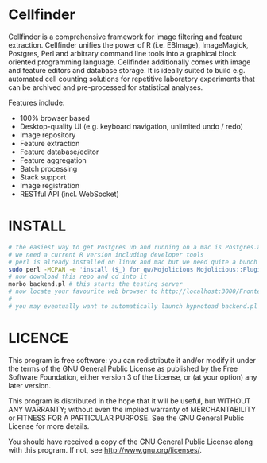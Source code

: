 Cellfinder
========

Cellfinder is a comprehensive framework for image filtering and feature extraction. Cellfinder unifies the power of R (i.e. EBImage), ImageMagick, Postgres, Perl and arbitrary command line tools into a graphical block oriented programming language. Cellfinder additionally comes with image and feature editors and database storage. It is ideally suited to build e.g. automated cell counting solutions for repetitive laboratory experiments that can be archived and pre-processed for statistical analyses.

Features include:
 * 100% browser based
 * Desktop-quality UI (e.g. keyboard navigation, unlimited undo / redo)
 * Image repository
 * Feature extraction
 * Feature database/editor
 * Feature aggregation
 * Batch processing
 * Stack support
 * Image registration
 * RESTful API (incl. WebSocket)

INSTALL
=====
```bash
# the easiest way to get Postgres up and running on a mac is Postgres.app
# we need a current R version including developer tools
# perl is already installed on linux and mac but we need quite a bunch of non-core perl modules
sudo perl -MCPAN -e 'install ($_) for qw/Mojolicious Mojolicious::Plugin::Database Mojolicious::Plugin::RenderFile SQL::Abstract::More Apache::Session::File Spreadsheet::WriteExcel DBD::Pg ImageMagick Statistics::R/'
# now download this repo and cd into it
morbo backend.pl # this starts the testing server
# now locate your favourite web browser to http://localhost:3000/Frontend/index.html
#
# you may eventually want to automatically launch hypnotoad backend.pl (production server) 
```

LICENCE
=====
This program is free software: you can redistribute it and/or modify
it under the terms of the GNU General Public License as published by
the Free Software Foundation, either version 3 of the License, or
(at your option) any later version.

This program is distributed in the hope that it will be useful,
but WITHOUT ANY WARRANTY; without even the implied warranty of
MERCHANTABILITY or FITNESS FOR A PARTICULAR PURPOSE.  See the
GNU General Public License for more details.

You should have received a copy of the GNU General Public License
along with this program.  If not, see <http://www.gnu.org/licenses/>.

